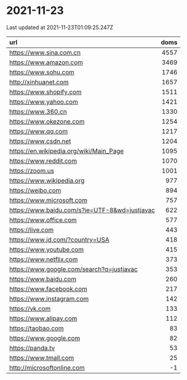 # 2021-11-23

<!-- BEGIN -->
Last updated at 2021-11-23T01:09:25.247Z

url | doms
:- | -:
https://www.sina.com.cn | 4557
https://www.amazon.com | 3469
https://www.sohu.com | 1746
http://xinhuanet.com | 1657
https://www.shopify.com | 1511
https://www.yahoo.com | 1421
https://www.360.cn | 1330
https://www.okezone.com | 1254
https://www.qq.com | 1217
https://www.csdn.net | 1204
https://en.wikipedia.org/wiki/Main_Page | 1095
https://www.reddit.com | 1070
https://zoom.us | 1001
https://www.wikipedia.org | 977
https://weibo.com | 894
https://www.microsoft.com | 757
https://www.baidu.com/s?ie=UTF-8&wd=justjavac | 622
https://www.office.com | 577
https://live.com | 443
https://www.jd.com/?country=USA | 418
https://www.youtube.com | 415
https://www.netflix.com | 373
https://www.google.com/search?q=justjavac | 353
https://www.baidu.com | 260
https://www.facebook.com | 217
https://www.instagram.com | 142
https://vk.com | 133
https://www.alipay.com | 112
https://taobao.com | 83
https://www.google.com | 82
https://panda.tv | 53
https://www.tmall.com | 25
http://microsoftonline.com | -1
<!-- END -->
